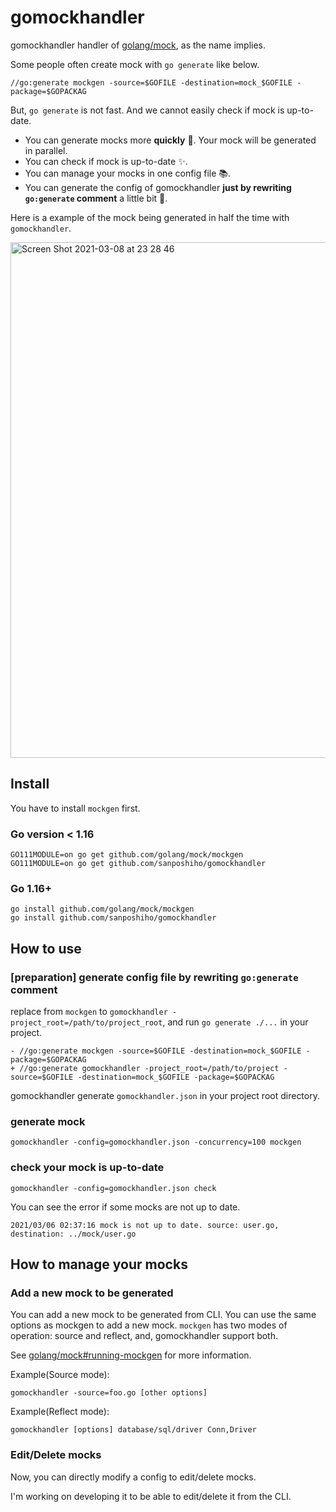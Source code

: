 # gomockhandler

gomockhandler handler of [golang/mock](https://github.com/golang/mock), as the name implies.

Some people often create mock with `go generate` like below.
```
//go:generate mockgen -source=$GOFILE -destination=mock_$GOFILE -package=$GOPACKAG
```

But, `go generate` is not fast. And we cannot easily check if mock is up-to-date.

- You can generate mocks more **quickly** :rocket:. Your mock will be generated in parallel.
- You can check if mock is up-to-date :sparkles:.
- You can manage your mocks in one config file :books:.
- You can generate the config of gomockhandler **just by rewriting `go:generate` comment** a little bit :wrench:.

Here is a example of the mock being generated in half the time with `gomockhandler`.

<img width="825" alt="Screen Shot 2021-03-08 at 23 28 46" src="https://user-images.githubusercontent.com/44139130/110334403-1444ba00-8066-11eb-9377-0d8c98a84c9e.png">


## Install

You have to install `mockgen` first.

### Go version < 1.16
```
GO111MODULE=on go get github.com/golang/mock/mockgen
GO111MODULE=on go get github.com/sanposhiho/gomockhandler
```
### Go 1.16+
```
go install github.com/golang/mock/mockgen
go install github.com/sanposhiho/gomockhandler
```

## How to use

### [preparation] generate config file by rewriting `go:generate` comment

replace from `mockgen` to `gomockhandler -project_root=/path/to/project_root`, and run `go generate ./...` in your project.

```
- //go:generate mockgen -source=$GOFILE -destination=mock_$GOFILE -package=$GOPACKAG
+ //go:generate gomockhandler -project_root=/path/to/project -source=$GOFILE -destination=mock_$GOFILE -package=$GOPACKAG
```

gomockhandler generate `gomockhandler.json` in your project root directory.

### generate mock

```
gomockhandler -config=gomockhandler.json -concurrency=100 mockgen
```

### check your mock is up-to-date

```
gomockhandler -config=gomockhandler.json check
```

You can see the error if some mocks are not up to date.

```
2021/03/06 02:37:16 mock is not up to date. source: user.go, destination: ../mock/user.go
```

## How to manage your mocks

### Add a new mock to be generated

You can add a new mock to be generated from CLI. You can use the same options as mockgen to add a new mock.
`mockgen` has two modes of operation: source and reflect, and, gomockhandler support both.

See [golang/mock#running-mockgen](https://github.com/golang/mock#running-mockgen) for more information.


Example(Source mode):
```
gomockhandler -source=foo.go [other options]
```

Example(Reflect mode):
```
gomockhandler [options] database/sql/driver Conn,Driver
```

### Edit/Delete mocks

Now, you can directly modify a config to edit/delete mocks.

I'm working on developing it to be able to edit/delete it from the CLI.
